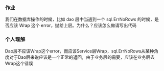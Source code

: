 ### 作业
我们在数据库操作的时候，比如 dao 层中当遇到一个 sql.ErrNoRows 的时候，是否应该 Wrap 这个 error，抛给上层。为什么？应该怎么做请写出代码
### 个人理解
Dao层不应该Wrap这个error，而应该Service层Wrap，sql.ErrNoRows从某种角度对于Dao层来说应该是一个正常的返回，由于业务层的需要，应该在业务层去Wrap这个错误